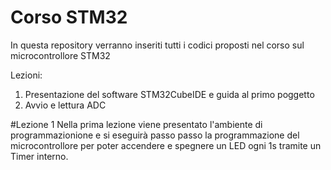 # Corso STM32
In questa repository verranno inseriti tutti i codici proposti nel corso sul microcontrollore STM32



Lezioni:
  1. Presentazione del software STM32CubeIDE e guida al primo poggetto
  2. Avvio e lettura ADC

#Lezione 1
Nella prima lezione viene presentato l'ambiente di programmazionione e si eseguirà passo passo la programmazione del microcontrollore per poter accendere e spegnere un LED ogni 1s tramite un Timer interno.
